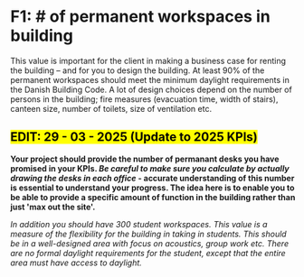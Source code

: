 # F1: # of permanent workspaces in building

This value is important for the client in making a business case for renting the building – and for you to design the building. At least 90% of the permanent workspaces should meet the minimum daylight requirements in the Danish Building Code. A lot of design choices depend on the number of persons in the building; fire measures (evacuation time, width of stairs), canteen size, number of toilets, size of ventilation etc. 

## <mark>EDIT: 29 - 03 - 2025 (Update to 2025 KPIs)</mark>
**Your project should provide the number of permanant desks you have promised in your KPIs. _Be careful to make sure you calculate by actually drawing the desks in each office_ - accurate understanding of this number is essential to understand your progress. The idea here is to enable you to be able to provide a specific amount of function in the building rather than just 'max out the site'.**

*In addition you should have 300 student workspaces. This value is a measure of the flexibility for the building in taking in students. This should be in a well-designed area with focus on acoustics, group work etc. There are no formal daylight requirements for the student, except that the entire area must have access to daylight.*
